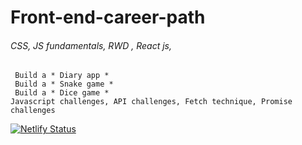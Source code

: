 # Front-end-career-path
 ###### CSS, JS fundamentals, RWD , React js,
``` Making interactive websites 
 Build a * Diary app *
 Build a * Snake game *
 Build a * Dice game *
Javascript challenges, API challenges, Fetch technique, Promise challenges
```
[![Netlify Status](https://api.netlify.com/api/v1/badges/ab82d375-537e-42a3-a7e2-9029fa09eb46/deploy-status)](https://app.netlify.com/sites/anitadevfrontend/deploys)
